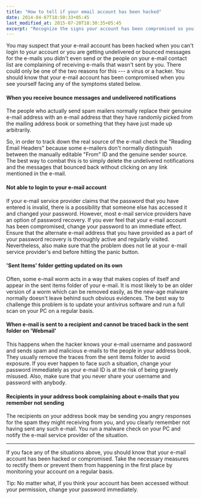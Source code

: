 ```yaml
---
title: "How to tell if your email account has been hacked"
date: 2014-04-07T18:50:33+05:45
last_modified_at: 2015-07-20T18:30:35+05:45
excerpt: "Recognize the signs your account has been compromised so you can take control of your account back."
---
```


You may suspect that your e-mail account has been hacked when you can't login to your account or you are getting undelivered or bounced messages for the e-mails you didn't even send or the people on your e-mail contact list are complaining of receiving e-mails that wasn't sent by you. There could only be one of the two reasons for this --- a virus or a hacker. You should know that your e-mail account has been compromised when you see yourself facing any of the symptoms stated below.

#### When you receive bounce messages and undelivered notifications

The people who actually send spam mailers normally replace their genuine e-mail address with an e-mail address that they have randomly picked from the mailing address book or something that they have just made up arbitrarily.

So, in order to track down the real source of the e-mail check the "Reading Email Headers" because some e-mailers don't normally distinguish between the manually editable "From" ID and the genuine sender source. The best way to combat this is to simply delete the undelivered notifications and the messages that bounced back without clicking on any link mentioned in the e-mail.

#### Not able to login to your e-mail account

If your e-mail service provider claims that the password that you have entered is invalid, there is a possibility that someone else has accessed it and changed your password. However, most e-mail service providers have an option of password recovery. If you ever feel that your e-mail account has been compromised, change your password to an immediate effect. Ensure that the alternate e-mail address that you have provided as a part of your password recovery is thoroughly active and regularly visited. Nevertheless, also make sure that the problem does not lie at your e-mail service provider's end before hitting the panic button.

#### 'Sent Items' folder getting updated on its own

Often, some e-mail worm acts in a way that makes copies of itself and appear in the sent items folder of your e-mail. It is most likely to be an older version of a worm which can be removed easily, as the new-age malware normally doesn't leave behind such obvious evidences. The best way to challenge this problem is to update your antivirus software and run a full scan on your PC on a regular basis.

#### When e-mail is sent to a recipient and cannot be traced back in the sent folder on 'Webmail'

This happens when the hacker knows your e-mail username and password and sends spam and malicious e-mails to the people in your address book. They usually remove the traces from the sent items folder to avoid exposure. If you ever happen to face such a situation, change your password immediately as your e-mail ID is at the risk of being gravely misused. Also, make sure that you never share your username and password with anybody.

#### Recipients in your address book complaining about e-mails that you remember not sending

The recipients on your address book may be sending you angry responses for the spam they might receiving from you, and you clearly remember not having sent any such e-mail. You run a malware check on your PC and notify the e-mail service provider of the situation.

---

If you face any of the situations above, you should know that your e-mail account has been hacked or compromised. Take the necessary measures to rectify them or prevent them from happening in the first place by monitoring your account on a regular basis.

<div class="alert alert-info" role="alert">
 <p>Tip: No matter what, if you think your account has been accessed without your permission, change your password immediately.</p>
</div>

